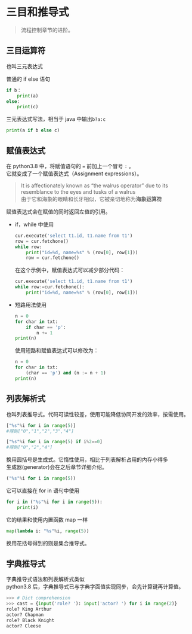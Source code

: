 # 三目和推导式

> 流程控制章节的进阶。

## 三目运算符

也叫三元表达式

普通的 if else 语句

```python
if b：
    print(a)
else:
    print(c)
```

三元表达式写法，相当于 java 中输出`b?a:c`

```python
print(a if b else c)
```

## 赋值表达式

在 python3.8 中，将赋值语句的 `=` 前加上一个冒号 `:` 。  
它就变成了一个赋值表达式（Assignment expressions）。

> It is affectionately known as “the walrus operator” due to its resemblance to the eyes and tusks of a walrus  
> 由于它和海象的眼睛和长牙相似，它被亲切地称为**海象运算符**

赋值表达式会在赋值的同时返回左值的引用。

- if，while 中使用

  ```python
  cur.execute('select t1.id, t1.name from t1')
  row = cur.fetchone()
  while row:
      print("id=%d, name=%s" % (row[0], row[1]))
      row = cur.fetchone()
  ```

  在这个示例中，赋值表达式可以减少部分代码：

  ```python
  cur.execute('select t1.id, t1.name from t1')
  while row:=cur.fetchone():
      print("id=%d, name=%s" % (row[0], row[1]))
  ```

- 短路用法使用

  ```python
  n = 0
  for char in txt:
      if char == 'p':
          n += 1
  print(n)
  ```

  使用短路和赋值表达式可以修改为：

  ```python
  n = 0
  for char in txt:
      (char == 'p') and (n := n + 1)
  print(n)
  ```

## 列表解析式

也叫列表推导式。代码可读性较差，使用可能降低协同开发的效率，按需使用。

```python
["%s"%i for i in range(5)]
#得到["0","1","2","3","4"]

["%s"%i for i in range(5) if i%2==0]
#得到["0","2","4"]
```

换用圆括号是生成式。它惰性使用，相比于列表解析占用的内存小得多  
生成器(generator)会在之后章节详细介绍。

```python
("%s"%i for i in range(5))
```

它可以直接在 for in 语句中使用

```python
for i in ("%s"%i for i in range(5)):
    print(i)
```

它的结果和使用内置函数 map 一样

```python
map(lambda i: "%s"%i, range(5))
```

换用花括号得到的则是集合推导式。

## 字典推导式

字典推导式语法和列表解析式类似  
python3.8 后，字典推导式已与字典字面值实现同步，会先计算键再计算值。

```python
>>> # Dict comprehension
>>> cast = {input('role? '): input('actor? ') for i in range(2)}
role? King Arthur
actor? Chapman
role? Black Knight
actor? Cleese
```
